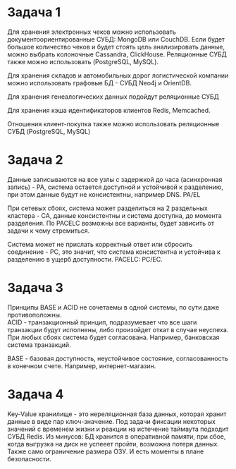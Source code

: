# Задача 1

Для хранения электронных чеков можно использовать документоориентированные СУБД: MongoDB или CouchDB.
Если будет большое количество чеков и будет стоять цель анализировать данные, можно выбрать колоночные Cassandra, ClickHouse.
Реляционные СУБД также можно использовать (PostgreSQL, MySQL).

Для хранения складов и автомобильных дорог логистической компании можно использовать графовые БД - СУБД Neo4j и OrientDB.

Для хранения генеалогических данных подойдут реляционные СУБД

Для хранения кэша идентификаторов клиентов Redis, Memcached.

Отношения клиент-покупка также можно использовать реляционные СУБД (PostgreSQL, MySQL)

# Задача 2

Данные записываются на все узлы с задержкой до часа (асинхронная запись) - PA, система остается доступной и устойчивой к разделению, при этом данные будут не консистентны, например DNS. PA/EL

При сетевых сбоях, система может разделиться на 2 раздельных кластера - CA, данные консистентны и система доступна, до момента разделения. 
По PACELC возможны все варианты, будет зависить от задачи к чему стремиться.

Система может не прислать корректный ответ или сбросить соединение - PC, это значит, что система консистентна и устойчива к разделению в ущерб доступности. 
PACELC: PC/EC.

# Задача 3

Принципы BASE и ACID не сочетаемы в одной системы, по сути даже противоположны.  
ACID - транзакционный принцип, подразумевает что все шаги транзакции будут исполнены, либо произойдет откат в случае неуспеха. При любых сбоях система будет согласована. Например, банковская система транзакций.

BASE -  базовая доступность, неустойчивое состояние, согласованность в конечном счете. Например, интернет-магазин.
# Задача 4

Key-Value хранилище - это нереляционная база данных, которая хранит данные в виде пар ключ-значение.
Под задачи фиксации некоторых значений с временем жизни и реакции на истечение таймаута подходит СУБД Redis. Из минусов: БД хранится в оперативной памяти, при сбое, когда выгрузка на диск не успееет пройти, возможна потеря данных. Также само ограничение размера ОЗУ. И есть моменты в плане безопасности.


